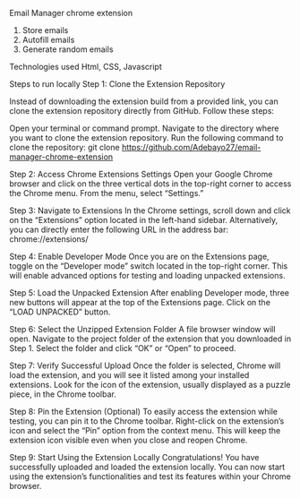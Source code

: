 Email Manager chrome extension

1. Store emails
2. Autofill emails
3. Generate random emails

Technologies used
Html, CSS, Javascript

Steps to run locally
Step 1: Clone the Extension Repository

Instead of downloading the extension build from a provided link, you can clone the extension repository directly from GitHub. Follow these steps:

Open your terminal or command prompt.
Navigate to the directory where you want to clone the extension repository.
Run the following command to clone the repository:
git clone https://github.com/Adebayo27/email-manager-chrome-extension

Step 2: Access Chrome Extensions Settings
Open your Google Chrome browser and click on the three vertical dots in the top-right corner to access the Chrome menu. From the menu, select “Settings.”

Step 3: Navigate to Extensions
In the Chrome settings, scroll down and click on the “Extensions” option located in the left-hand sidebar. Alternatively, you can directly enter the following URL in the address bar: chrome://extensions/

Step 4: Enable Developer Mode
Once you are on the Extensions page, toggle on the “Developer mode” switch located in the top-right corner. This will enable advanced options for testing and loading unpacked extensions.

Step 5: Load the Unpacked Extension
After enabling Developer mode, three new buttons will appear at the top of the Extensions page. Click on the “LOAD UNPACKED” button.

Step 6: Select the Unzipped Extension Folder
A file browser window will open. Navigate to the project folder of the extension that you downloaded in Step 1. Select the folder and click “OK” or “Open” to proceed.

Step 7: Verify Successful Upload
Once the folder is selected, Chrome will load the extension, and you will see it listed among your installed extensions. Look for the icon of the extension, usually displayed as a puzzle piece, in the Chrome toolbar.

Step 8: Pin the Extension (Optional)
To easily access the extension while testing, you can pin it to the Chrome toolbar. Right-click on the extension’s icon and select the “Pin” option from the context menu. This will keep the extension icon visible even when you close and reopen Chrome.

Step 9: Start Using the Extension Locally
Congratulations! You have successfully uploaded and loaded the extension locally. You can now start using the extension’s functionalities and test its features within your Chrome browser.